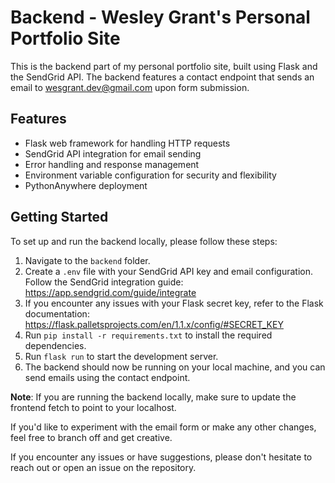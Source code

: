 # Backend - Wesley Grant's Personal Portfolio Site

This is the backend part of my personal portfolio site, built using Flask and the SendGrid API. The backend features a contact endpoint that sends an email to wesgrant.dev@gmail.com upon form submission.

## Features

- Flask web framework for handling HTTP requests
- SendGrid API integration for email sending
- Error handling and response management
- Environment variable configuration for security and flexibility
- PythonAnywhere deployment

## Getting Started

To set up and run the backend locally, please follow these steps:

1. Navigate to the `backend` folder.
2. Create a `.env` file with your SendGrid API key and email configuration. Follow the SendGrid integration guide: https://app.sendgrid.com/guide/integrate
3. If you encounter any issues with your Flask secret key, refer to the Flask documentation: https://flask.palletsprojects.com/en/1.1.x/config/#SECRET_KEY
4. Run `pip install -r requirements.txt` to install the required dependencies.
5. Run `flask run` to start the development server.
6. The backend should now be running on your local machine, and you can send emails using the contact endpoint.

**Note**: If you are running the backend locally, make sure to update the frontend fetch to point to your localhost.

If you'd like to experiment with the email form or make any other changes, feel free to branch off and get creative.

If you encounter any issues or have suggestions, please don't hesitate to reach out or open an issue on the repository.
